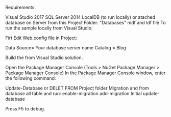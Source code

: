 Requirements:

Visual Studio 2017 SQL Server 2014 LocalDB (to run locally) or atached database on Server from this Project Folder: "Databases" mdf and ldf file To run the sample locally from Visual Studio:

Firt Edit Web.config file in Project:
  <connectionStrings>
    <add name="MyConnectionString" 
         connectionString="Data Source=SULJO-PC;Initial Catalog=Blog;Integrated Security=true;MultipleActiveResultSets=true" 
         providerName="System.Data.SqlClient" />
  </connectionStrings>
  
  Data Source= Your database server name
  Catalog = Blog

Build the from Visual Studio solution. 

Open the Package Manager Console (Tools > NuGet Package Manager > Package Manager Console) 
In the Package Manager Console window, enter the following command:

Update-Database or 
DELET FROM Project folder Migration and from database all table and run:
enable-migration
add-migration Initial
update-database

Press F5 to debug.
